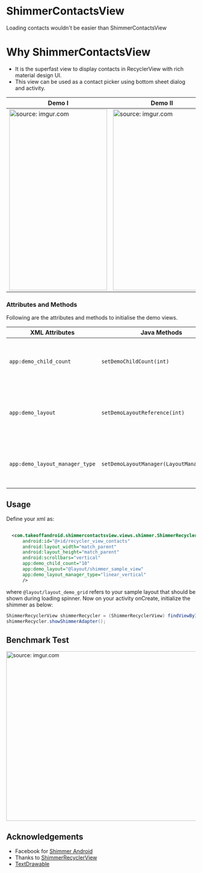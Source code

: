 # ShimmerContactsView
Loading contacts wouldn't be easier than ShimmerContactsView

# Why ShimmerContactsView

- It is the superfast view to display contacts in RecyclerView with rich material design UI.
- This view can be used as a contact picker using bottom sheet dialog and activity.


Demo I |      Demo II
-------- | ---
<a href="http://imgur.com/hY0n7QG"><img src="http://i.imgur.com/hY0n7QG.gif" title="source: imgur.com" height="480" width="260" /></a> | <a href="http://imgur.com/nvMdUJI"><img src="http://i.imgur.com/nvMdUJI.gif" title="source: imgur.com" height="480" width="260" /></a>

### Attributes and Methods

Following are the attributes and methods to initialise the demo views.

| XML Attributes | Java Methods | Explanation |
| -------------  | ------------ | ----------- | 
|```app:demo_child_count``` | ```setDemoChildCount(int)``` | Integer value that sets the number of demo views should be present in shimmer adapter |
|```app:demo_layout``` | ```setDemoLayoutReference(int)``` | Layout reference to your demo view. Define your my_demo_view.xml and refer the layout reference here. |
|```app:demo_layout_manager_type``` | ```setDemoLayoutManager(LayoutManagerType)``` | Layout manager of demo view. Can be one among linear_veritical or linear_horizontal or grid. |



Usage
--------

Define your xml as:

```xml
  
  <com.takeoffandroid.shimmercontactsview.views.shimmer.ShimmerRecyclerView
      android:id="@+id/recycler_view_contacts"
      android:layout_width="match_parent"
      android:layout_height="match_parent"
      android:scrollbars="vertical"
      app:demo_child_count="10"
      app:demo_layout="@layout/shimmer_sample_view"
      app:demo_layout_manager_type="linear_vertical"
      />

```
where ```@layout/layout_demo_grid``` refers to your sample layout that should be shown during loading spinner. Now on your activity onCreate, initialize the shimmer as below:

```java
ShimmerRecyclerView shimmerRecycler = (ShimmerRecyclerView) findViewById(R.id.recycler_view_contacts);
shimmerRecycler.showShimmerAdapter();
```

Benchmark Test
---------------


<a href="http://imgur.com/xytbtud"><img src="http://i.imgur.com/xytbtud.png" title="source: imgur.com" height="450" width="600" /></a>


Acknowledgements
-----------------

* Facebook for <a href="https://github.com/facebook/shimmer-android">Shimmer Android</a>
* Thanks to <a href="https://github.com/sharish/ShimmerRecyclerView">ShimmerRecyclerView</a> 
* <a href="https://github.com/amulyakhare/TextDrawable">TextDrawable</a>
